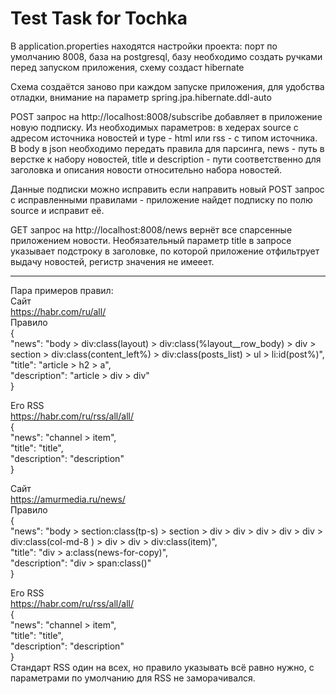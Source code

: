 # Test Task for Tochka
В application.properties находятся настройки проекта:
порт по умолчанию 8008, база на postgresql, базу необходимо создать ручками перед запуском приложения, схему создаст hibernate

Схема создаётся заново при каждом запуске приложения, для удобства отладки, внимание на параметр spring.jpa.hibernate.ddl-auto

POST запрос на http://localhost:8008/subscribe добавляет в приложение новую подписку.
Из необходимых параметров: в хедерах source с адресом источника новостей и type - html или rss - с типом источника.
В body в json необходимо передать правила для парсинга, news - путь в верстке к набору новостей, title и description - пути соответственно для заголовка и описания новости относительно набора новостей.

Данные подписки можно исправить если направить новый POST запрос с исправленными правилами - приложение найдет подписку по полю source и исправит её.

GET запрос на http://localhost:8008/news вернёт все спарсенные приложением новости. Необязательный параметр title в запросе указывает подстроку в заголовке, по которой приложение отфильтрует выдачу новостей, регистр значения не имееет.
***
Пара примеров правил:  
Сайт   
https://habr.com/ru/all/  
Правило  
{  
    "news": "body > div:class(layout) > div:class(%layout__row_body) > div > section > div:class(content_left%) > div:class(posts_list) > ul > li:id(post%)",  
    "title": "article > h2 > a",  
    "description": "article > div > div"  
}  

Его RSS  
https://habr.com/ru/rss/all/all/  
{  
    "news": "channel > item",  
    "title": "title",  
    "description": "description"  
}  

Сайт  
https://amurmedia.ru/news/  
Правило  
{  
    "news": "body > section:class(tp-s) > section > div > div > div > div > div > div:class(col-md-8 ) > div > div > div:class(item)",  
    "title": "div > a:class(news-for-copy)",  
    "description": "div > span:class()"  
}  

Его RSS  
https://habr.com/ru/rss/all/all/  
{  
    "news": "channel > item",  
    "title": "title",  
    "description": "description"  
}  
Стандарт RSS один на всех, но правило указывать всё равно нужно, с параметрами по умолчанию для RSS не заморачивался.  
